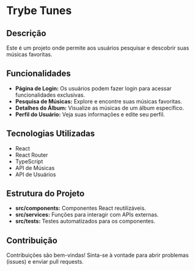 # Trybe Tunes

## Descrição
Este é um projeto onde permite aos usuários pesquisar e descobrir suas músicas favoritas.

## Funcionalidades
- **Página de Login:** Os usuários podem fazer login para acessar funcionalidades exclusivas.
- **Pesquisa de Músicas:** Explore e encontre suas músicas favoritas.
- **Detalhes do Álbum:** Visualize as músicas de um álbum específico.
- **Perfil do Usuário:** Veja suas informações e edite seu perfil.

## Tecnologias Utilizadas
- React
- React Router
- TypeScript
- API de Músicas
- API de Usuários

## Estrutura do Projeto
- **src/components:** Componentes React reutilizáveis.
- **src/services:** Funções para interagir com APIs externas.
- **src/tests:** Testes automatizados para os componentes.

## Contribuição
Contribuições são bem-vindas! Sinta-se à vontade para abrir problemas (issues) e enviar pull requests.

